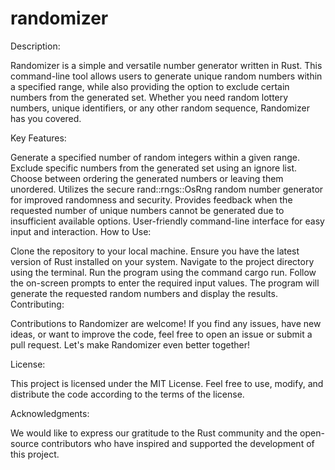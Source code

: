 # randomizer

Description:

Randomizer is a simple and versatile number generator written in Rust. This command-line tool allows users to generate unique random numbers within a specified range, while also providing the option to exclude certain numbers from the generated set. Whether you need random lottery numbers, unique identifiers, or any other random sequence, Randomizer has you covered.

Key Features:

Generate a specified number of random integers within a given range.
Exclude specific numbers from the generated set using an ignore list.
Choose between ordering the generated numbers or leaving them unordered.
Utilizes the secure rand::rngs::OsRng random number generator for improved randomness and security.
Provides feedback when the requested number of unique numbers cannot be generated due to insufficient available options.
User-friendly command-line interface for easy input and interaction.
How to Use:

Clone the repository to your local machine.
Ensure you have the latest version of Rust installed on your system.
Navigate to the project directory using the terminal.
Run the program using the command cargo run.
Follow the on-screen prompts to enter the required input values.
The program will generate the requested random numbers and display the results.
Contributing:

Contributions to Randomizer are welcome! If you find any issues, have new ideas, or want to improve the code, feel free to open an issue or submit a pull request. Let's make Randomizer even better together!

License:

This project is licensed under the MIT License. Feel free to use, modify, and distribute the code according to the terms of the license.

Acknowledgments:

We would like to express our gratitude to the Rust community and the open-source contributors who have inspired and supported the development of this project.
